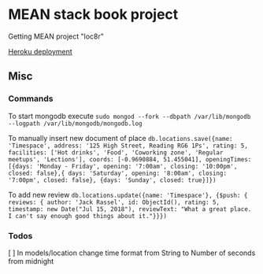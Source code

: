 # MEAN stack book project

Getting MEAN project "loc8r"

[Heroku deployment](https://getting-mean-book-loc8r.herokuapp.com)

## Misc

### Commands

To start mongodb execute ```sudo mongod --fork --dbpath /var/lib/mongodb  --logpath /var/lib/mongodb/mongodb.log```

To manually insert new document of place ```db.locations.save({name: 'Timespace', address: '125 High Street, Reading RG6 1Ps', rating: 5, facilities: ['Hot drinks', 'Food', 'Coworking zone', 'Regular meetups', 'Lections'], coords: [-0.9690884, 51.455041], openingTimes: [{days: 'Monday - Friday', opening: '7:00am', closing: '10:00pm', closed: false},{ days: 'Saturday', opening: '8:00am', closing: '7:00pm', closed: false}, {days: 'Sunday', closed: true}]})```

To add new review ```db.locations.update({name: 'Timespace'}, {$push: { reviews: { author: 'Jack Rassel', id: ObjectId(), rating: 5, timestamp: new Date("Jul 15, 2018"), reviewText: "What a great place. I can't say enough good things about it."}}})```

### Todos

[ ] In models/location change time format from String to Number of seconds from midnight
